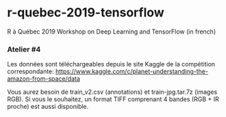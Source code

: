 # r-quebec-2019-tensorflow
R à Québec 2019 Workshop on Deep Learning and TensorFlow (in french)

### Atelier #4
Les données sont téléchargeables depuis le site Kaggle de la compétition correspondante:
https://www.kaggle.com/c/planet-understanding-the-amazon-from-space/data

Vous aurez besoin de train_v2.csv (annotations) et train-jpg.tar.7z (images RGB).
Si vous le souhaitez, un format TIFF comprenant 4 bandes (RGB + IR proche) est aussi disponible.
